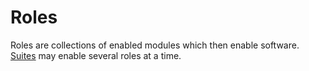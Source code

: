 # Roles

Roles are collections of enabled modules which then enable software. [Suites](../suites/README.md) may enable several roles at a time.
